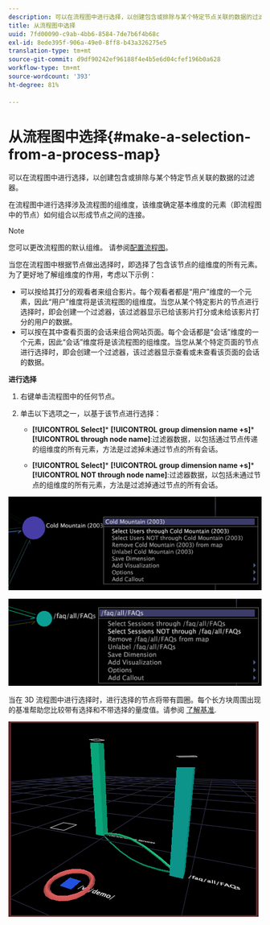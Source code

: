 ```yaml
---
description: 可以在流程图中进行选择，以创建包含或排除与某个特定节点关联的数据的过滤器。
title: 从流程图中选择
uuid: 7fd00090-c9ab-4bb6-8584-7de7b6f4b68c
exl-id: 8ede395f-906a-49e0-8ff8-b43a326275e5
translation-type: tm+mt
source-git-commit: d9df90242ef96188f4e4b5e6d04cfef196b0a628
workflow-type: tm+mt
source-wordcount: '393'
ht-degree: 81%

---
```


# 从流程图中选择{#make-a-selection-from-a-process-map}

可以在流程图中进行选择，以创建包含或排除与某个特定节点关联的数据的过滤器。

在流程图中进行选择涉及流程图的组维度，该维度确定基本维度的元素（即流程图中的节点）如何组合以形成节点之间的连接。

>[!NOTE]
>
>您可以更改流程图的默认组维。 请参阅[配置流程图](../../../../home/c-get-started/c-intf-anlys-ftrs/t-config-proc-maps.md#task-4a95730b18a14bc790a77c013832b2d6)。

当您在流程图中根据节点做出选择时，即选择了包含该节点的组维度的所有元素。为了更好地了解组维度的作用，考虑以下示例：

* 可以按给其打分的观看者来组合影片。每个观看者都是“用户”维度的一个元素，因此“用户”维度将是该流程图的组维度。当您从某个特定影片的节点进行选择时，即会创建一个过滤器，该过滤器显示已给该影片打分或未给该影片打分的用户的数据。
* 可以按在其中查看页面的会话来组合网站页面。每个会话都是“会话”维度的一个元素，因此“会话”维度将是该流程图的组维度。当您从某个特定页面的节点进行选择时，即会创建一个过滤器，该过滤器显示查看或未查看该页面的会话的数据。

**进行选择**

1. 右键单击流程图中的任何节点。
1. 单击以下选项之一，以基于该节点进行选择：

   * **[!UICONTROL Select]***  **[!UICONTROL group dimension name +s]***  **[!UICONTROL through node name]**:过滤器数据，以包括通过节点传递的组维度的所有元素，方法是过滤掉未通过节点的所有会话。

   * **[!UICONTROL Select]***  **[!UICONTROL group dimension name +s]***  **[!UICONTROL NOT through node name]**:过滤器数据，以包括未通过节点的组维度的所有元素，方法是过滤掉通过节点的所有会话。

![](assets/vis_2DProcessMap_Selections_Movie.png)

![](assets/vis_2DProcessMap_Selections_Page.png)

当在 3D 流程图中进行选择时，进行选择的节点将带有圆圈。每个长方块周围出现的基准帮助您比较带有选择和不带选择的量度值。请参阅 [了解基准](../../../../home/c-get-started/c-vis/c-ustd-benchmks.md#concept-c7b0f4102e92458096f8c4765cbe2914).

![](assets/vis_3DProcessMap_Selection.png)
